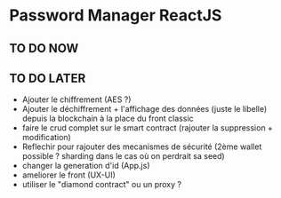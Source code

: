 # Password Manager ReactJS

## TO DO NOW  

  
## TO DO LATER  
- Ajouter le chiffrement (AES ?)
- Ajouter le déchiffrement + l'affichage des données (juste le libelle) depuis la blockchain à la place du front classic
- faire le crud complet sur le smart contract (rajouter la suppression + modification)  
- Reflechir pour rajouter des mecanismes de sécurité (2ème wallet possible ? sharding dans le cas où on perdrait sa seed) 
- changer la generation d'id (App.js) 
- ameliorer le front  (UX-UI)  
- utiliser le "diamond contract" ou un proxy ?
